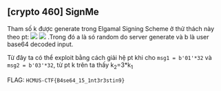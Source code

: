 ## [crypto 460] SignMe

Tham số k được generate trong Elgamal Signing Scheme ở thử thách này theo pt: 
<img src="https://render.githubusercontent.com/render/math?math={k = \sum_{n=1} ^{\infty} a_i b_i}#gh-light-mode-only">
<img src="https://render.githubusercontent.com/render/math?math={\color{white}k = \sum_{n=1} ^{\infty} a_i b_i, k%2b=1,   \text{if phi | k }}#gh-dark-mode-only">
.Trong đó a là só random do server generate và b là user base64 decoded input. 

Từ đây ta có thể exploit bằng cách giải hệ pt khi cho `msg1 = b'01'*32` và `msg2 = b'03'*32`, từ pt k trên ta thấy k<sub>2</sub>=3*k<sub>1</sub>

FLAG: `HCMUS-CTF{B4se64_15_1nt3r3stin9}`
